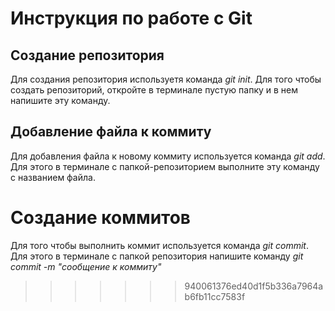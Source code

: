 # Инструкция по работе с Git

## Создание репозитория
Для создания репозитория используетя команда *git init*. Для того чтобы создать репозиторий, откройте в терминале пустую папку и в нем напишите эту команду.


## Добавление файла к коммиту
Для добавления файла к новому коммиту используется команда *git add*. Для этого в терминале с папкой-репозиторием выполните эту команду с названием файла.











# Создание коммитов
Для того чтобы выполнить коммит используется команда *git commit*. Для этого в терминале с папкой репозитория напишите команду *git commit -m "сообщение к коммиту"*
>>>>>>> 940061376ed40d1f5b336a7964ab6fb11cc7583f
